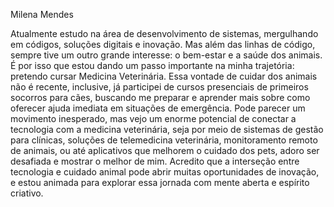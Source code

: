 Milena Mendes 

Atualmente estudo na área de desenvolvimento de sistemas, mergulhando em códigos, soluções digitais e inovação. Mas além das linhas de código, sempre tive um outro grande interesse: o bem-estar e a saúde dos animais.
É por isso que estou dando um passo importante na minha trajetória: pretendo cursar Medicina Veterinária.
Essa vontade de cuidar dos animais não é recente, inclusive, já participei de cursos presenciais de primeiros socorros para cães, buscando me preparar e aprender mais sobre como oferecer ajuda imediata em situações de emergência.
Pode parecer um movimento inesperado, mas vejo um enorme potencial de conectar a tecnologia com a medicina veterinária, seja por meio de sistemas de gestão para clínicas, soluções de telemedicina veterinária, monitoramento remoto de animais, ou até aplicativos que melhorem o cuidado dos pets, adoro ser desafiada e mostrar o melhor de mim.
Acredito que a interseção entre tecnologia e cuidado animal pode abrir muitas oportunidades de inovação, e estou animada para explorar essa jornada com mente aberta e espírito criativo.
